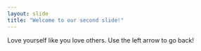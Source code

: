 ```yaml
---
layout: slide
title: "Welcome to our second slide!"
---
```

Love yourself like you love others.
Use the left arrow to go back!
